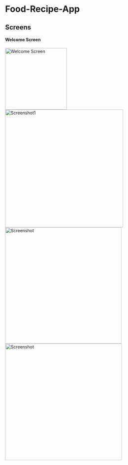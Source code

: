 # Food-Recipe-App

## Screens

#### Welcome Screen
<img src="https://github.com/user-attachments/assets/80961cde-7f3e-4e92-9533-759d121cda90" alt="Welcome Screen" width="200" />

<img width="383" alt="Screenshot1" src="https://github.com/user-attachments/assets/ab9cdc83-585a-4993-bb5b-f8eb8a79e6ce" width="200">

<img width="378" alt="Screenshot" src="https://github.com/user-attachments/assets/d2963d2a-760d-4575-bb4e-af80e204c0f5" width="200">

<img width="379" alt="Screenshot" src="https://github.com/user-attachments/assets/d4daf98c-bea8-4330-98ae-a7660ad766b3" width="200">

